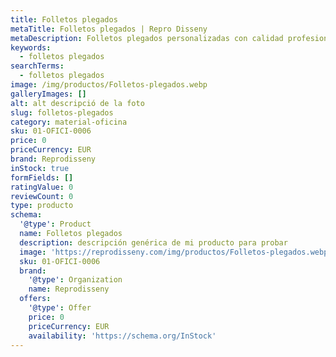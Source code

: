 ```yaml
---
title: Folletos plegados
metaTitle: Folletos plegados | Repro Disseny
metaDescription: Folletos plegados personalizadas con calidad profesional en Cataluña.
keywords:
  - folletos plegados
searchTerms:
  - folletos plegados
image: /img/productos/Folletos-plegados.webp
galleryImages: []
alt: alt descripció de la foto
slug: folletos-plegados
category: material-oficina
sku: 01-OFICI-0006
price: 0
priceCurrency: EUR
brand: Reprodisseny
inStock: true
formFields: []
ratingValue: 0
reviewCount: 0
type: producto
schema:
  '@type': Product
  name: Folletos plegados
  description: descripción genérica de mi producto para probar
  image: 'https://reprodisseny.com/img/productos/Folletos-plegados.webp'
  sku: 01-OFICI-0006
  brand:
    '@type': Organization
    name: Reprodisseny
  offers:
    '@type': Offer
    price: 0
    priceCurrency: EUR
    availability: 'https://schema.org/InStock'
---
```


